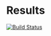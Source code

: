 Results
=======

[![Build Status](https://travis-ci.org/uniphil/results.svg)](https://travis-ci.org/uniphil/results)
